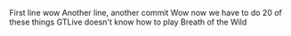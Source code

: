 First line wow
Another line, another commit
Wow now we have to do 20  of these things
GTLive doesn't know how to play Breath of the Wild